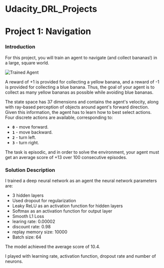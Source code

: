 # Udacity_DRL_Projects

[//]: # (Image References)

[image1]: https://user-images.githubusercontent.com/10624937/42135619-d90f2f28-7d12-11e8-8823-82b970a54d7e.gif "Trained Agent"

# Project 1: Navigation

### Introduction

For this project, you will train an agent to navigate (and collect bananas!) in a large, square world.  

![Trained Agent][image1]

A reward of +1 is provided for collecting a yellow banana, and a reward of -1 is provided for collecting a blue banana.  Thus, the goal of your agent is to collect as many yellow bananas as possible while avoiding blue bananas.  

The state space has 37 dimensions and contains the agent's velocity, along with ray-based perception of objects around agent's forward direction.  Given this information, the agent has to learn how to best select actions.  Four discrete actions are available, corresponding to:
- **`0`** - move forward.
- **`1`** - move backward.
- **`2`** - turn left.
- **`3`** - turn right.

The task is episodic, and in order to solve the environment, your agent must get an average score of +13 over 100 consecutive episodes.


### Solution Description

I trained a deep neural network as an agent the neural network parameters are:

  - 3 hidden layers
  - Used dropout for regularization
  - Leaky ReLU as an activation function for hidden layers
  - Softmax as an activation function for output layer
  - Smooth L1 Loss
  - learing rate: 0.00002
  - discount rate: 0.98
  - replay memory size: 10000
  - Batch size: 64

The model achieved the average score of 10.4. 

I played with learning rate, activation function, dropout rate and number of neurons.
  
